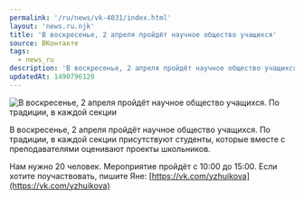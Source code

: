 ```yaml
---
permalink: '/ru/news/vk-4031/index.html'
layout: 'news.ru.njk'
title: 'В воскресенье, 2 апреля пройдёт научное общество учащихся'
source: ВКонтакте
tags:
  - news_ru
description: 'В воскресенье, 2 апреля пройдёт научное общество учащихся'
updatedAt: 1490796120
---
```

![В воскресенье, 2 апреля пройдёт научное общество учащихся. По традиции, в каждой секции](https://sun9-68.userapi.com/impf/c604819/v604819484/34e8e/x8Y_gMz8q88.jpg?size=1280x738&quality=96&sign=aac885825882c0c5c5f08b8fdeeca7ce&c_uniq_tag=yyMUFbbUq2i3SS6auYl0WBmG7mY_W0raVjpc79fdtmw&type=album)

В воскресенье, 2 апреля пройдёт научное общество учащихся. По традиции, в каждой секции присутствуют студенты, которые вместе с преподавателями оценивают проекты школьников.

Нам нужно 20 человек. Мероприятие пройдёт с 10:00 до 15:00.
Если хотите поучаствовать, пишите Яне: [https://vk.com/yzhuikova](https://vk.com/yzhuikova)

